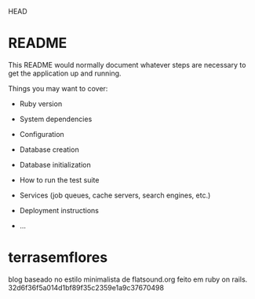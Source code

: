 HEAD
# README

This README would normally document whatever steps are necessary to get the
application up and running.

Things you may want to cover:

* Ruby version

* System dependencies

* Configuration

* Database creation

* Database initialization

* How to run the test suite

* Services (job queues, cache servers, search engines, etc.)

* Deployment instructions

* ...

# terrasemflores
blog baseado no estilo minimalista de flatsound.org  feito em ruby on rails.
 32d6f36f5a014d1bf89f35c2359e1a9c37670498
